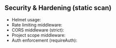 
## Security & Hardening (static scan)

- Helmet usage:
- Rate limiting middleware:
- CORS middleware (strict):
- Project scope middleware:
- Auth enforcement (requireAuth):
